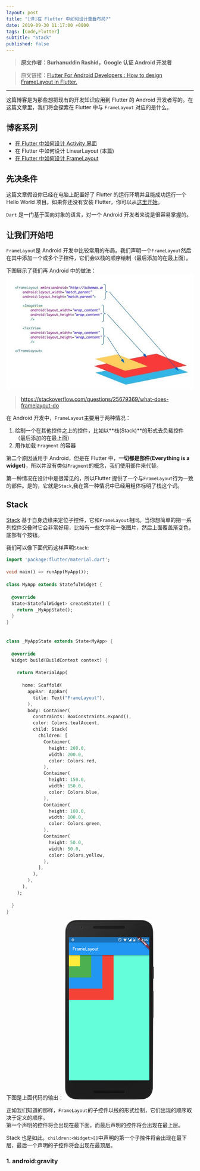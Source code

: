 ```yaml
---
layout: post
title: "[译]在 Flutter 中如何设计重叠布局?"
date: 2019-09-30 11:17:00 +0800
tags: [Code,Flutter]
subtitle: "Stack"
published: false
---
```

>**原文作者：Burhanuddin Rashid，Google 认证 Android 开发者**

> 原文链接：[Flutter For Android Developers : How to design FrameLayout in Flutter.](https://medium.com/flutter-community/flutter-for-android-developers-how-to-design-framelayout-in-flutter-93a19fc7e7a6)

-----------------
这篇博客是为那些想把现有的开发知识应用到 Flutter 的 Android 开发者写的。在这篇文章里，我们将会探索在 Flutter 中与 `FrameLayout` 对应的是什么。 

## 博客系列
- [在 Flutter 中如何设计 Activity 界面](https://wenhaiz.github.io/how-to-design-activity-ui-in-flutter)
- 在 Flutter 中如何设计 LinearLayout (本篇)
- [在 Flutter 中如何设计 FrameLayout](https://medium.com/@burhanrashid52/flutter-for-android-developers-how-to-design-framelayout-in-flutter-93a19fc7e7a6)


## 先决条件
这篇文章假设你已经在电脑上配置好了 Flutter 的运行环境并且能成功运行一个 Hello World 项目。如果你还没有安装 Flutter，你可以从[这里开始](https://flutter.dev/docs/get-started/install)。

`Dart` 是一门基于面向对象的语言，对一个 Android 开发者来说是很容易掌握的。

## 让我们开始吧

`FrameLayout`是 Android 开发中比较常用的布局。我们声明一个`FrameLayout`然后在其中添加一个或多个子控件，它们会以栈的顺序绘制（最后添加的在最上面）。  

下图展示了我们再 Android 中的做法：
![framelayout_stack](/assets/img/post/frame_layout_stack.jpeg)   
>https://stackoverflow.com/questions/25679369/what-does-framelayout-do   

在 Android 开发中，`FrameLayout`主要用于两种情况：   
1. 绘制一个在其他控件之上的控件，比如以**栈(Stack)**的形式去负载控件（最后添加的在最上面）  
2. 用作加载 `Fragment` 的容器    

第二个原因适用于 Android，但是在 Flutter 中，**一切都是部件(Everything is a widget)**，所以并没有类似`Fragment`的概念，我们使用部件来代替。   

第一种情况在设计中是很常见的，所以Flutter 提供了一个与`FrameLayout`行为一致的部件。是的，它就是`Stack`,我在第一种情况中已经用粗体标明了栈这个词。   


## Stack  
[Stack](https://docs.flutter.io/flutter/widgets/Stack-class.html) 基于自身边缘来定位子控件，它和`FrameLayout`相同。当你想简单的把一系列控件交叠时它会非常好用，比如有一些文字和一张图片，然后上面覆盖渐变色，底部有个按钮。   

我们可以像下面代码这样声明`Stack`:
```dart
import 'package:flutter/material.dart';

void main() => runApp(MyApp());

class MyApp extends StatefulWidget {
  
  @override
  State<StatefulWidget> createState() {
    return _MyAppState();
  }
}


class _MyAppState extends State<MyApp> {

  @override
  Widget build(BuildContext context) {

    return MaterialApp(

      home: Scaffold(
        appBar: AppBar(
          title: Text("FrameLayout"),
        ),
        body: Container(
          constraints: BoxConstraints.expand(),
          color: Colors.tealAccent,
          child: Stack(
            children: [
              Container(
                height: 200.0,
                width: 200.0,
                color: Colors.red,
              ),
              Container(
                height: 150.0,
                width: 150.0,
                color: Colors.blue,
              ),
              Container(
                height: 100.0,
                width: 100.0,
                color: Colors.green,
              ),
              Container(
                height: 50.0,
                width: 50.0,
                color: Colors.yellow,
              ),
            ],
          ),
        ),
      ),
    );

  }
}

```   

下图是上面代码的输出：
![](/assets/img/post/stack_output1.png)  

正如我们知道的那样，`FrameLayout`的子控件以栈的形式绘制，它们出现的顺序取决于定义的顺序。  
第一个声明的控件将会出现在最下面，而最后声明的控件将会出现在最上层。   
  

Stack 也是如此。`children:<Widget>[]`中声明的第一个子控件将会出现在最下层，最后一个声明的子控件将会出现在最顶层。   

### 1. android:gravity





